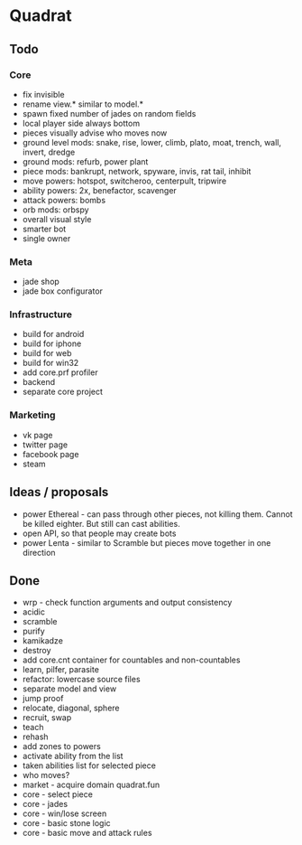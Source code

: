# Quadrat

## Todo

### Core
- fix invisible
- rename view.* similar to model.*
- spawn fixed number of jades on random fields
- local player side always bottom
- pieces visually advise who moves now
- ground level mods: snake, rise, lower, climb, plato, moat, trench, wall, invert, dredge
- ground mods:       refurb, power plant
- piece mods:        bankrupt, network, spyware, invis, rat tail, inhibit
- move powers:       hotspot, switcheroo, centerpult, tripwire
- ability powers:    2x, benefactor, scavenger
- attack powers:     bombs
- orb mods:          orbspy
- overall visual style
- smarter bot
- single owner

### Meta

- jade shop
- jade box configurator

### Infrastructure

- build for android
- build for iphone
- build for web
- build for win32
- add core.prf profiler
- backend
- separate core project

### Marketing

- vk page
- twitter page
- facebook page
- steam

## Ideas / proposals

- power Ethereal - can pass through other pieces, not killing them. Cannot be killed eighter. But still can cast abilities.
- open API, so that people may create bots
- power Lenta - similar to Scramble but pieces move together in one direction

## Done
- wrp - check function arguments and output consistency
- acidic
- scramble
- purify
- kamikadze
- destroy
- add core.cnt container for countables and non-countables
- learn, pilfer, parasite
- refactor: lowercase source files
- separate model and view
- jump proof
- relocate, diagonal, sphere
- recruit, swap
- teach
- rehash
- add zones to powers
- activate ability from the list
- taken abilities list for selected piece
- who moves?
- market - acquire domain quadrat.fun
- core - select piece
- core - jades
- core - win/lose screen
- core - basic stone logic
- core - basic move and attack rules